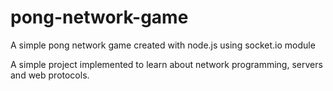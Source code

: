 pong-network-game
=================

A simple pong network game created with node.js using socket.io module

A simple project implemented to learn about network programming, servers and web protocols.
